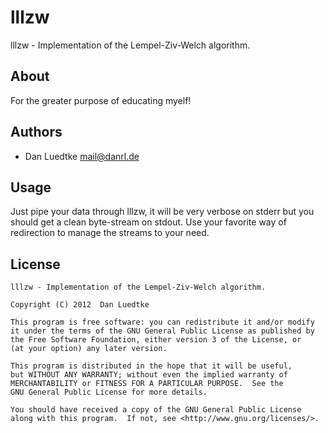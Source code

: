 # lllzw

lllzw - Implementation of the Lempel-Ziv-Welch algorithm.


## About

For the greater purpose of educating myelf!


## Authors

-  Dan Luedtke <mail@danrl.de>

## Usage

Just pipe your data through lllzw, it will be very verbose on stderr but you
should get a clean byte-stream on stdout. Use your favorite way of redirection
to manage the streams to your need.

## License

    lllzw - Implementation of the Lempel-Ziv-Welch algorithm.
    
    Copyright (C) 2012  Dan Luedtke
    
    This program is free software: you can redistribute it and/or modify
    it under the terms of the GNU General Public License as published by
    the Free Software Foundation, either version 3 of the License, or
    (at your option) any later version.
    
    This program is distributed in the hope that it will be useful,
    but WITHOUT ANY WARRANTY; without even the implied warranty of
    MERCHANTABILITY or FITNESS FOR A PARTICULAR PURPOSE.  See the
    GNU General Public License for more details.
    
    You should have received a copy of the GNU General Public License
    along with this program.  If not, see <http://www.gnu.org/licenses/>.
